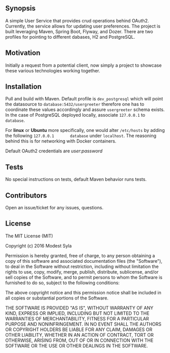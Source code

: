 ## Synopsis

A simple User Service that provides crud operations behind OAuth2.  Currently, the service allows for updating user preferences.  The project is built leveraging Maven, Spring Boot, Flyway, and Dozer.  There are two profiles for pointing to different dabases, H2 and PostgreSQL.

## Motivation

Initially a request from a potential client, now simply a project to showcase these various technologies working together.

## Installation

Pull and build with Maven.  Default profile is `dev_postgresql` which will point the datasource to `database:5432/usergreeter` therefore one has to coordinate these values accordingly and assure `usergreeter` schema exists.  In the case of PostgreSQL deployed locally, associate `127.0.0.1` to `database`.

For **linux** or **Ubuntu** more specifically, one would alter `/etc/hosts` by adding the following `127.0.0.1       database` under `localhost`.  The reasoning behind this is for networking with Docker containers.

Default OAuth2 credentials are *user*:*password*

## Tests

No special instructions on tests, default Maven behavior runs tests.

## Contributors

Open an issue/ticket for any issues, questions.

## License

The MIT License (MIT)

Copyright (c) 2016 Modest Syla

Permission is hereby granted, free of charge, to any person obtaining a copy
of this software and associated documentation files (the "Software"), to deal
in the Software without restriction, including without limitation the rights
to use, copy, modify, merge, publish, distribute, sublicense, and/or sell
copies of the Software, and to permit persons to whom the Software is
furnished to do so, subject to the following conditions:

The above copyright notice and this permission notice shall be included in all
copies or substantial portions of the Software.

THE SOFTWARE IS PROVIDED "AS IS", WITHOUT WARRANTY OF ANY KIND, EXPRESS OR
IMPLIED, INCLUDING BUT NOT LIMITED TO THE WARRANTIES OF MERCHANTABILITY,
FITNESS FOR A PARTICULAR PURPOSE AND NONINFRINGEMENT. IN NO EVENT SHALL THE
AUTHORS OR COPYRIGHT HOLDERS BE LIABLE FOR ANY CLAIM, DAMAGES OR OTHER
LIABILITY, WHETHER IN AN ACTION OF CONTRACT, TORT OR OTHERWISE, ARISING FROM,
OUT OF OR IN CONNECTION WITH THE SOFTWARE OR THE USE OR OTHER DEALINGS IN THE
SOFTWARE.
